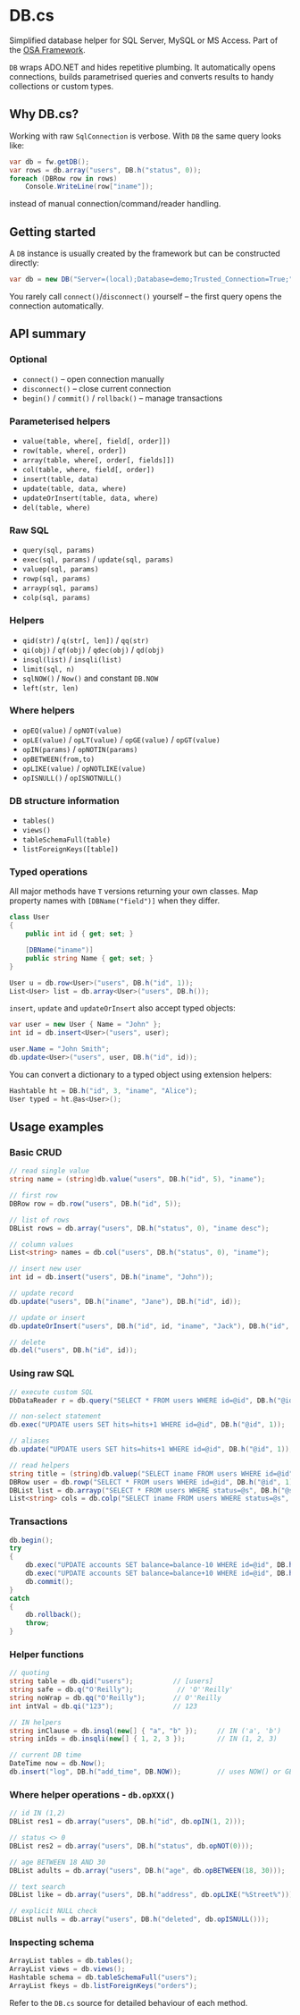 # DB.cs

Simplified database helper for SQL Server, MySQL or MS Access. Part of the [OSA Framework](https://github.com/osalabs/osafw-asp.net-core).

`DB` wraps ADO.NET and hides repetitive plumbing. It automatically opens connections, builds parametrised queries and converts results to handy collections or custom types.

## Why DB.cs?
Working with raw `SqlConnection` is verbose. With `DB` the same query looks like:

```csharp
var db = fw.getDB();
var rows = db.array("users", DB.h("status", 0));
foreach (DBRow row in rows)
    Console.WriteLine(row["iname"]);
```

instead of manual connection/command/reader handling.

## Getting started

A `DB` instance is usually created by the framework but can be constructed directly:

```csharp
var db = new DB("Server=(local);Database=demo;Trusted_Connection=True;", DB.DBTYPE_SQLSRV);
```

You rarely call `connect()`/`disconnect()` yourself – the first query opens the connection automatically.

## API summary

### Optional
- `connect()` – open connection manually
- `disconnect()` – close current connection
- `begin()` / `commit()` / `rollback()` – manage transactions

### Parameterised helpers
- `value(table, where[, field[, order]])`
- `row(table, where[, order])`
- `array(table, where[, order[, fields]])`
- `col(table, where, field[, order])`
- `insert(table, data)`
- `update(table, data, where)`
- `updateOrInsert(table, data, where)`
- `del(table, where)`

### Raw SQL
- `query(sql, params)`
- `exec(sql, params)` / `update(sql, params)`
- `valuep(sql, params)`
- `rowp(sql, params)`
- `arrayp(sql, params)`
- `colp(sql, params)`

### Helpers
- `qid(str)` / `q(str[, len])` / `qq(str)`
- `qi(obj)` / `qf(obj)` / `qdec(obj)` / `qd(obj)`
- `insql(list)` / `insqli(list)`
- `limit(sql, n)`
- `sqlNOW()` / `Now()` and constant `DB.NOW`
- `left(str, len)`

### Where helpers
- `opEQ(value)` / `opNOT(value)`
- `opLE(value)` / `opLT(value)` / `opGE(value)` / `opGT(value)`
- `opIN(params)` / `opNOTIN(params)`
- `opBETWEEN(from,to)`
- `opLIKE(value)` / `opNOTLIKE(value)`
- `opISNULL()` / `opISNOTNULL()`

### DB structure information
- `tables()`
- `views()`
- `tableSchemaFull(table)`
- `listForeignKeys([table])`

### Typed operations
All major methods have `T` versions returning your own classes. Map property names with `[DBName("field")]` when they differ.

```csharp
class User
{
    public int id { get; set; }

    [DBName("iname")]
    public string Name { get; set; }
}

User u = db.row<User>("users", DB.h("id", 1));
List<User> list = db.array<User>("users", DB.h());
```

`insert`, `update` and `updateOrInsert` also accept typed objects:

```csharp
var user = new User { Name = "John" };
int id = db.insert<User>("users", user);

user.Name = "John Smith";
db.update<User>("users", user, DB.h("id", id));
```

You can convert a dictionary to a typed object using extension helpers:

```csharp
Hashtable ht = DB.h("id", 3, "iname", "Alice");
User typed = ht.@as<User>();
```

## Usage examples

### Basic CRUD
```csharp
// read single value
string name = (string)db.value("users", DB.h("id", 5), "iname");

// first row
DBRow row = db.row("users", DB.h("id", 5));

// list of rows
DBList rows = db.array("users", DB.h("status", 0), "iname desc");

// column values
List<string> names = db.col("users", DB.h("status", 0), "iname");

// insert new user
int id = db.insert("users", DB.h("iname", "John"));

// update record
db.update("users", DB.h("iname", "Jane"), DB.h("id", id));

// update or insert
db.updateOrInsert("users", DB.h("id", id, "iname", "Jack"), DB.h("id", id));

// delete
db.del("users", DB.h("id", id));
```

### Using raw SQL
```csharp
// execute custom SQL
DbDataReader r = db.query("SELECT * FROM users WHERE id=@id", DB.h("@id", 1));

// non-select statement
db.exec("UPDATE users SET hits=hits+1 WHERE id=@id", DB.h("@id", 1));

// aliases
db.update("UPDATE users SET hits=hits+1 WHERE id=@id", DB.h("@id", 1));

// read helpers
string title = (string)db.valuep("SELECT iname FROM users WHERE id=@id", DB.h("@id", 1));
DBRow user = db.rowp("SELECT * FROM users WHERE id=@id", DB.h("@id", 1));
DBList list = db.arrayp("SELECT * FROM users WHERE status=@s", DB.h("@s", 0));
List<string> cols = db.colp("SELECT iname FROM users WHERE status=@s", DB.h("@s", 0));
```

### Transactions
```csharp
db.begin();
try
{
    db.exec("UPDATE accounts SET balance=balance-10 WHERE id=@id", DB.h("@id", 1));
    db.exec("UPDATE accounts SET balance=balance+10 WHERE id=@id", DB.h("@id", 2));
    db.commit();
}
catch
{
    db.rollback();
    throw;
}
```

### Helper functions
```csharp
// quoting
string table = db.qid("users");          // [users]
string safe = db.q("O'Reilly");           // 'O''Reilly'
string noWrap = db.qq("O'Reilly");       // O''Reilly
int intVal = db.qi("123");               // 123
```

```csharp
// IN helpers
string inClause = db.insql(new[] { "a", "b" });     // IN ('a', 'b')
string inIds = db.insqli(new[] { 1, 2, 3 });        // IN (1, 2, 3)

// current DB time
DateTime now = db.Now();
db.insert("log", DB.h("add_time", DB.NOW));         // uses NOW() or GETDATE()
```

### Where helper operations - `db.opXXX()`
```csharp
// id IN (1,2)
DBList res1 = db.array("users", DB.h("id", db.opIN(1, 2)));

// status <> 0
DBList res2 = db.array("users", DB.h("status", db.opNOT(0)));

// age BETWEEN 18 AND 30
DBList adults = db.array("users", DB.h("age", db.opBETWEEN(18, 30)));

// text search
DBList like = db.array("users", DB.h("address", db.opLIKE("%Street%")));

// explicit NULL check
DBList nulls = db.array("users", DB.h("deleted", db.opISNULL()));
```

### Inspecting schema
```csharp
ArrayList tables = db.tables();
ArrayList views = db.views();
Hashtable schema = db.tableSchemaFull("users");
ArrayList fkeys = db.listForeignKeys("orders");
```

Refer to the `DB.cs` source for detailed behaviour of each method.